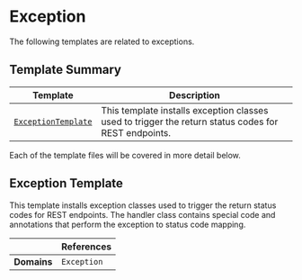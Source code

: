 [//]: # ( =====preserve===== start-Introduction ===== )
# Exception

The following templates are related to exceptions.

[//]: # ( =====preserve===== end-Introduction ===== )

<a name="template-summary"></a>
## Template Summary

|Template|Description|
|---|---|
| [`ExceptionTemplate`](#exception-template) | This template installs exception classes used to trigger the return status codes for REST endpoints. |

Each of the template files will be covered in more detail below.

<a name="exception-template"></a>
## Exception Template

This template installs exception classes used to trigger the return status codes for REST endpoints. The handler class contains special code and annotations that perform the exception to status code mapping.

| |References|
|---|---|
| **Domains** |`Exception` |

